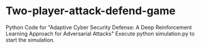 # Two-player-attack-defend-game
Python Code for "Adaptive Cyber Security Defense: A Deep Reinforcement Learning Approach for Adversarial Attacks" 
Execute python simulation.py to start the simulation.
